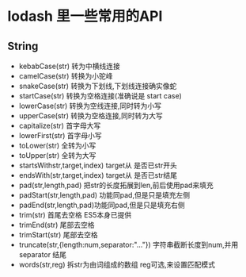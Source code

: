# lodash 里一些常用的API


## String 
- kebabCase(str) 转为中横线连接
- camelCase(str) 转换为小驼峰
- snakeCase(str) 转换为下划线,下划线连接确实像蛇
- startCase(str) 转换为空格连接(准确说是 start case)
- lowerCase(str) 转换为空线连接,同时转为小写
- upperCase(str) 转换为空格连接,同时转为大写
- capitalize(str) 首字母大写
- lowerFirst(str) 首字母小写
- toLower(str) 全转为小写
- toUpper(str) 全转为大写
- startsWithstr,target,index) target从 是否已str开头
- endsWith(str,target,index) target从 是否已str结尾
- pad(str,length,pad) 把str的长度拓展到len,前后使用pad来填充
- padStart(str,length,pad) 功能同pad,但是只是填充左侧
- padEnd(str,length,pad)功能同pad,但是只是填充右侧
- trim(str) 首尾去空格 ES5本身已提供
- trimEnd(str) 尾部去空格
- trimStart(str) 尾部去空格
- truncate(str,{length:num,separator:"..."}) 字符串截断长度到num,并用 separator 结尾
- words(str,reg) 拆str为由词组成的数组 reg可选,来设置匹配模式

